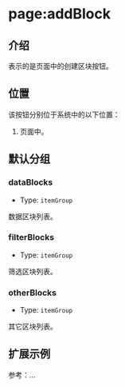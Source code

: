 # page:addBlock

## 介绍

表示的是页面中的创建区块按钮。

## 位置

该按钮分别位于系统中的以下位置：

1. 页面中。

## 默认分组

### dataBlocks

- Type: `itemGroup`

数据区块列表。

### filterBlocks

- Type: `itemGroup`

筛选区块列表。

### otherBlocks

- Type: `itemGroup`

其它区块列表。

## 扩展示例

参考：...
